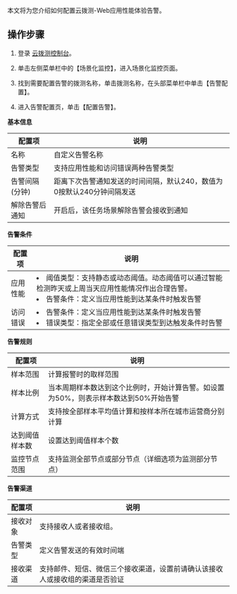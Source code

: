 本文将为您介绍如何配置云拨测-Web应用性能体验告警。
## 操作步骤

1. 登录 [云拨测控制台](https://console.cloud.tencent.com/catpro)。

2. 单击左侧菜单栏中的【场景化监控】，进入场景化监控页面。

3. 找到需要配置告警的拨测名称，单击拨测名称，在头部菜单栏中单击【告警配置】。

4. 进入告警配置页，单击【配置告警】。

  **基本信息**

| 配置项         | 说明                                                         |
| -------------- | ------------------------------------------------------------ |
| 名称           | 自定义告警名称                                               |
| 告警类型       | 支持应用性能和访问错误两种告警类型                           |
| 告警间隔(分钟) | 距离下次告警通知发送的时间间隔，默认240，数值为0按默认240分钟间隔发送 |
| 解除告警后通知 | 开启后，该任务场景解除告警会接收到通知                       |

**告警条件**

| 配置项   | 说明                                                         |
| -------- | ------------------------------------------------------------ |
| 应用性能 | <li>阈值类型：支持静态或动态阈值。动态阈值可以通过智能检测昨天或上周当天应用性能情况作出合理告警。</li><li>告警条件：定义当应用性能到达某条件时触发告警</li> |
| 访问错误 | <li>告警条件：定义当应用性能到达某条件时触发告警</li><li>错误类型：指定全部或任意错误类型到达触发条件时告警</li> |

**告警规则**

| 配置项         | 说明                                                         |
| -------------- | ------------------------------------------------------------ |
| 样本范围       | 计算报警时的取样范围                                         |
| 样本比例       | 当本周期样本数达到这个比例时，开始计算告警。如设置为50%，则表示样本数达到50%开始告警 |
| 计算方式       | 支持按全部样本平均值计算和按样本所在城市运营商分别计算       |
| 达到阈值样本数 | 设置达到阈值样本个数                                         |
| 监控节点范围   | 支持监测全部节点或部分节点（详细选项为监测部分节点）         |


**告警渠道**

| 配置项   | 说明                                                         |
| -------- | ------------------------------------------------------------ |
| 接收对象 | 支持接收人或者接收组。                                       |
| 告警类型 | 定义告警发送的有效时间端                                     |
| 接收渠道 | 支持邮件、短信、微信三个接收渠道，设置前请确认该接收人或接收组的渠道是否验证 |